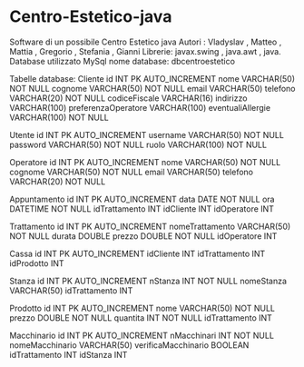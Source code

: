 # Centro-Estetico-java
Software di un possibile Centro Estetico java
Autori : Vladyslav , Matteo , Mattia , Gregorio , Stefania , Gianni
Librerie: javax.swing , java.awt , java.
Database utilizzato MySql nome database: dbcentroestetico

Tabelle database:
Cliente 
id INT PK AUTO_INCREMENT
nome VARCHAR(50) NOT NULL
cognome VARCHAR(50) NOT NULL
email VARCHAR(50)
telefono VARCHAR(20) NOT NULL
codiceFiscale VARCHAR(16)
indirizzo VARCHAR(100)
preferenzaOperatore VARCHAR(100)
eventualiAllergie VARCHAR(100) NOT NULL

Utente 
id INT PK AUTO_INCREMENT
username VARCHAR(50) NOT NULL
password VARCHAR(50) NOT NULL
ruolo VARCHAR(100) NOT NULL

Operatore 
id INT PK AUTO_INCREMENT
nome VARCHAR(50) NOT NULL
cognome VARCHAR(50) NOT NULL
email VARCHAR(50)
telefono VARCHAR(20) NOT NULL

Appuntamento 
id INT PK AUTO_INCREMENT
data DATE NOT NULL
ora DATETIME NOT NULL
idTrattamento INT
idCliente INT
idOperatore INT

Trattamento 
id INT PK AUTO_INCREMENT
nomeTrattamento VARCHAR(50) NOT NULL
durata DOUBLE
prezzo DOUBLE NOT NULL
idOperatore INT

Cassa 
id INT PK AUTO_INCREMENT
idCliente INT
idTrattamento INT
idProdotto INT

Stanza 
id INT PK AUTO_INCREMENT
nStanza INT NOT NULL
nomeStanza VARCHAR(50)
idTrattamento INT

Prodotto 
id INT PK AUTO_INCREMENT
nome VARCHAR(50) NOT NULL
prezzo DOUBLE NOT NULL
quantita INT NOT NULL
idTrattamento INT

Macchinario 
id INT PK AUTO_INCREMENT
nMacchinari INT NOT NULL
nomeMacchinario VARCHAR(50)
verificaMacchinario BOOLEAN
idTrattamento INT
idStanza INT




